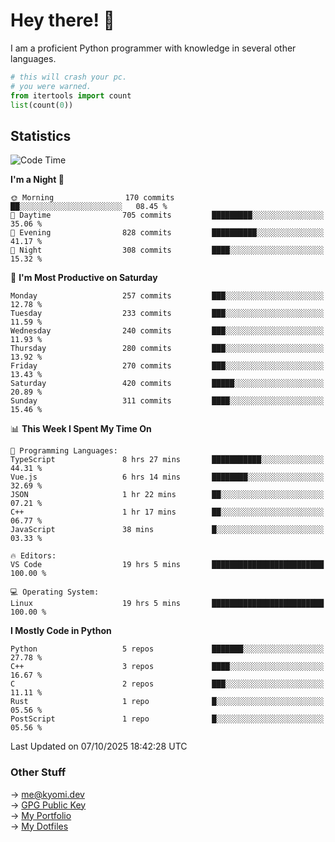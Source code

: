 # Hey there! 👋

I am a proficient Python programmer with knowledge in several other languages.

```py
# this will crash your pc.
# you were warned.
from itertools import count
list(count(0))
```

## Statistics
<!--START_SECTION:waka-->
![Code Time](http://img.shields.io/badge/Code%20Time-1%2C970%20hrs%2020%20mins-blue)

**I'm a Night 🦉** 

```text
🌞 Morning                170 commits         ██░░░░░░░░░░░░░░░░░░░░░░░   08.45 % 
🌆 Daytime                705 commits         █████████░░░░░░░░░░░░░░░░   35.06 % 
🌃 Evening                828 commits         ██████████░░░░░░░░░░░░░░░   41.17 % 
🌙 Night                  308 commits         ████░░░░░░░░░░░░░░░░░░░░░   15.32 % 
```
📅 **I'm Most Productive on Saturday** 

```text
Monday                   257 commits         ███░░░░░░░░░░░░░░░░░░░░░░   12.78 % 
Tuesday                  233 commits         ███░░░░░░░░░░░░░░░░░░░░░░   11.59 % 
Wednesday                240 commits         ███░░░░░░░░░░░░░░░░░░░░░░   11.93 % 
Thursday                 280 commits         ███░░░░░░░░░░░░░░░░░░░░░░   13.92 % 
Friday                   270 commits         ███░░░░░░░░░░░░░░░░░░░░░░   13.43 % 
Saturday                 420 commits         █████░░░░░░░░░░░░░░░░░░░░   20.89 % 
Sunday                   311 commits         ████░░░░░░░░░░░░░░░░░░░░░   15.46 % 
```


📊 **This Week I Spent My Time On** 

```text
💬 Programming Languages: 
TypeScript               8 hrs 27 mins       ███████████░░░░░░░░░░░░░░   44.31 % 
Vue.js                   6 hrs 14 mins       ████████░░░░░░░░░░░░░░░░░   32.69 % 
JSON                     1 hr 22 mins        ██░░░░░░░░░░░░░░░░░░░░░░░   07.21 % 
C++                      1 hr 17 mins        ██░░░░░░░░░░░░░░░░░░░░░░░   06.77 % 
JavaScript               38 mins             █░░░░░░░░░░░░░░░░░░░░░░░░   03.33 % 

🔥 Editors: 
VS Code                  19 hrs 5 mins       █████████████████████████   100.00 % 

💻 Operating System: 
Linux                    19 hrs 5 mins       █████████████████████████   100.00 % 
```

**I Mostly Code in Python** 

```text
Python                   5 repos             ███████░░░░░░░░░░░░░░░░░░   27.78 % 
C++                      3 repos             ████░░░░░░░░░░░░░░░░░░░░░   16.67 % 
C                        2 repos             ███░░░░░░░░░░░░░░░░░░░░░░   11.11 % 
Rust                     1 repo              █░░░░░░░░░░░░░░░░░░░░░░░░   05.56 % 
PostScript               1 repo              █░░░░░░░░░░░░░░░░░░░░░░░░   05.56 % 
```




 Last Updated on 07/10/2025 18:42:28 UTC
<!--END_SECTION:waka-->

### Other Stuff

→ [me@kyomi.dev](mailto:me@kyomi.dev)\
→ [GPG Public Key](https://github.com/bitterteriyaki.gpg)\
→ [My Portfolio](https://kyomi.dev)\
→ [My Dotfiles](https://github.com/bitterteriyaki/dotfiles)
